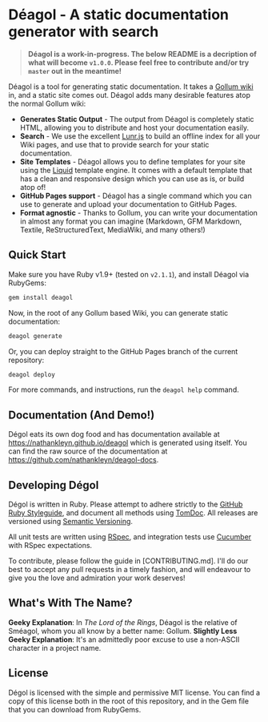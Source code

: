 # Déagol - A static documentation generator with search

> **Déagol is a work-in-progress. The below README is a decription of what will become `v1.0.0`. Please feel free to contribute and/or try `master` out in the meantime!**

Déagol is a tool for generating static documentation. It takes a [Gollum wiki](https://github.com/gollum/gollum) in, and a static site comes out. Déagol adds many desirable features atop the normal Gollum wiki:

* **Generates Static Output** - The output from Déagol is completely static HTML, allowing you to distribute and host your documentation easily.
* **Search** - We use the excellent [Lunr.js](http://lunrjs.com/) to build an offline index for all your Wiki pages, and use that to provide search for your static documentation.
* **Site Templates** - Déagol allows you to define templates for your site using the [Liquid](https://github.com/Shopify/liquid) template engine. It  comes with a default template that has a clean and responsive design which you can use as is, or build atop of!
* **GitHub Pages support** - Déagol has a single command which you can use to generate and upload your documentation to GitHub Pages.
* **Format agnostic** - Thanks to Gollum, you can write your documentation in almost any format you can imagine (Markdown, GFM Markdown, Textile, ReStructuredText, MediaWiki, and many others!)

## Quick Start

Make sure you have Ruby v1.9+ (tested on `v2.1.1`), and install Déagol via RubyGems:

```sh
gem install deagol
```

Now, in the root of any Gollum based Wiki, you can generate static documentation:

```sh
deagol generate
```

Or, you can deploy straight to the GitHub Pages branch of the current repository:

```sh
deagol deploy
```

For more commands, and instructions, run the `deagol help` command.

## Documentation (And Demo!)

Dégol eats its own dog food and has documentation available at https://nathankleyn.github.io/deagol which is generated using itself. You can find the raw source of the documentation at https://github.com/nathankleyn/deagol-docs.

## Developing Dégol

Dégol is written in Ruby. Please attempt to adhere strictly to the [GitHub Ruby Styleguide](https://github.com/styleguide/ruby), and document all methods using [TomDoc](http://tomdoc.org/). All releases are versioned using [Semantic Versioning](http://semver.org/).

All unit tests are written using [RSpec](https://relishapp.com/rspec), and integration tests use [Cucumber](http://cukes.info/) with RSpec expectations.

To contribute, please follow the guide in [CONTRIBUTING.md]. I'll do our best to accept any pull requests in a timely fashion, and will endeavour to give you the love and admiration your work deserves!

## What's With The Name?

**Geeky Explanation**: In *The Lord of the Rings*, Déagol is the relative of Sméagol, whom you all know by a better name: Gollum.
**Slightly Less Geeky Explanation**: It's an admittedly poor excuse to use a non-ASCII character in a project name.

## License

Dégol is licensed with the simple and permissive MIT license. You can find a copy of this license both in the root of this repository, and in the Gem file that you can download from RubyGems.
